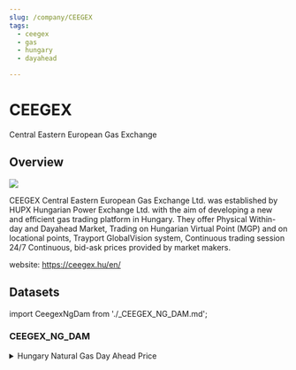 ```yaml
---
slug: /company/CEEGEX
tags:
  - ceegex
  - gas
  - hungary
  - dayahead

---
```


CEEGEX
============================================================

Central Eastern European Gas Exchange

## Overview

![](/img/data/ceegex.jpg)

CEEGEX Central Eastern European Gas Exchange Ltd. was established by HUPX Hungarian Power Exchange Ltd. with the aim of developing a new and efficient gas trading platform in Hungary.
They offer Physical Within-day and Dayahead Market, Trading on Hungarian Virtual Point (MGP) and on locational points, Trayport GlobalVision system, Continuous trading session 24/7 Continuous, bid-ask prices provided by market makers.

website: https://ceegex.hu/en/

## Datasets
import CeegexNgDam from './_CEEGEX_NG_DAM.md';

### CEEGEX_NG_DAM
<details>
<summary>Hungary Natural Gas Day Ahead Price</summary>
<CeegexNgDam />
</details>